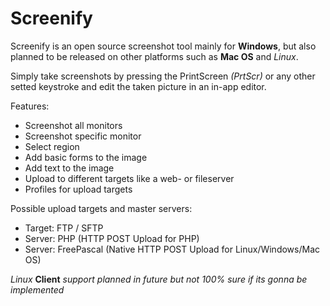# Screenify

Screenify is an open source screenshot tool mainly for **Windows**, but also planned to be released on other platforms such as **Mac OS** and *Linux*.

Simply take screenshots by pressing the PrintScreen *(PrtScr)* or any other setted keystroke and edit the taken picture in an in-app editor.

Features:
+ Screenshot all monitors
+ Screenshot specific monitor
+ Select region
+ Add basic forms to the image
+ Add text to the image
+ Upload to different targets like a web- or fileserver
+ Profiles for upload targets

Possible upload targets and master servers:
+ Target: FTP / SFTP
+ Server: PHP (HTTP POST Upload for PHP)
+ Server: FreePascal (Native HTTP POST Upload for Linux/Windows/Mac OS)

*Linux* **Client** *support planned in future but not 100% sure if its gonna be implemented*
